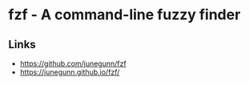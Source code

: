 # fzf - A command-line fuzzy finder

## Links
- https://github.com/junegunn/fzf
- https://junegunn.github.io/fzf/
